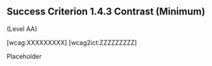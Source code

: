 ## Success Criterion 1.4.3 Contrast (Minimum)

(Level AA)

[wcag:XXXXXXXXX]
[wcag2ict:ZZZZZZZZZ]

Placeholder

